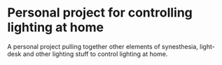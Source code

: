 # Personal project for controlling lighting at home

A personal project pulling together other elements of synesthesia, light-desk
and other lighting stuff to control lighting at home.
